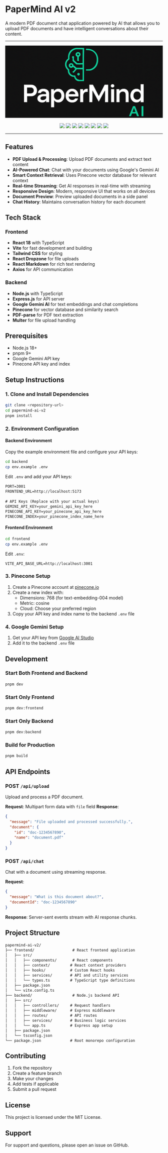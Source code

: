 
# PaperMind AI v2

A modern PDF document chat application powered by AI that allows you to upload PDF documents and have intelligent conversations about their content.

---
<p align="center">
  <img src="assets/PapermindAI.png" alt="PaperMind AI" />
</p>
<p align= 'center'>
  
<img src="https://img.shields.io/badge/Powered%20By-LangChain-blueviolet?style=for-the-badge&logo=LangChain&logoColor=white" />
<img src="https://img.shields.io/badge/Vector%20Store-FAISS-blue?style=for-the-badge" />
<img src="https://img.shields.io/badge/Frontend-React/TypeScript-orange?style=for-the-badge&logo=react&logoColor=61DAFB" />
<img src="https://img.shields.io/badge/Backend-FastAPI-teal?style=for-the-badge&logo=fastapi" />
<img src="https://img.shields.io/badge/License-MIT-informational?style=for-the-badge" />
<img src="https://img.shields.io/badge/Container-Docker-2496ED?style=for-the-badge&logo=docker&logoColor=white" />
<img src="https://img.shields.io/badge/Python-3.10+-blue?style=for-the-badge&logo=python" />
<img src="https://img.shields.io/badge/Runtime-Node.js-green?style=for-the-badge&logo=node.js&logoColor=339933" />

---
## Features

- **PDF Upload & Processing**: Upload PDF documents and extract text content
- **AI-Powered Chat**: Chat with your documents using Google's Gemini AI
- **Smart Context Retrieval**: Uses Pinecone vector database for relevant context
- **Real-time Streaming**: Get AI responses in real-time with streaming
- **Responsive Design**: Modern, responsive UI that works on all devices
- **Document Preview**: Preview uploaded documents in a side panel
- **Chat History**: Maintains conversation history for each document

## Tech Stack

### Frontend
- **React 18** with TypeScript
- **Vite** for fast development and building
- **Tailwind CSS** for styling
- **React Dropzone** for file uploads
- **React Markdown** for rich text rendering
- **Axios** for API communication

### Backend
- **Node.js** with TypeScript
- **Express.js** for API server
- **Google Gemini AI** for text embeddings and chat completions
- **Pinecone** for vector database and similarity search
- **PDF-parse** for PDF text extraction
- **Multer** for file upload handling

## Prerequisites

- Node.js 18+ 
- pnpm 9+
- Google Gemini API key
- Pinecone API key and index

## Setup Instructions

### 1. Clone and Install Dependencies

```bash
git clone <repository-url>
cd papermind-ai-v2
pnpm install
```

### 2. Environment Configuration

#### Backend Environment
Copy the example environment file and configure your API keys:

```bash
cd backend
cp env.example .env
```

Edit `.env` and add your API keys:
```env
PORT=3001
FRONTEND_URL=http://localhost:5173

# API Keys (Replace with your actual keys)
GEMINI_API_KEY=your_gemini_api_key_here
PINECONE_API_KEY=your_pinecone_api_key_here
PINECONE_INDEX=your_pinecone_index_name_here
```

#### Frontend Environment
```bash
cd frontend
cp env.example .env
```

Edit `.env`:
```env
VITE_API_BASE_URL=http://localhost:3001
```

### 3. Pinecone Setup

1. Create a Pinecone account at [pinecone.io](https://pinecone.io)
2. Create a new index with:
   - Dimensions: 768 (for text-embedding-004 model)
   - Metric: cosine
   - Cloud: Choose your preferred region
3. Copy your API key and index name to the backend `.env` file

### 4. Google Gemini Setup

1. Get your API key from [Google AI Studio](https://makersuite.google.com/app/apikey)
2. Add it to the backend `.env` file

## Development

### Start Both Frontend and Backend
```bash
pnpm dev
```

### Start Only Frontend
```bash
pnpm dev:frontend
```

### Start Only Backend
```bash
pnpm dev:backend
```

### Build for Production
```bash
pnpm build
```

## API Endpoints

### POST `/api/upload`
Upload and process a PDF document.

**Request**: Multipart form data with `file` field
**Response**: 
```json
{
  "message": "File uploaded and processed successfully.",
  "document": {
    "id": "doc-1234567890",
    "name": "document.pdf"
  }
}
```

### POST `/api/chat`
Chat with a document using streaming response.

**Request**:
```json
{
  "message": "What is this document about?",
  "documentId": "doc-1234567890"
}
```

**Response**: Server-sent events stream with AI response chunks.

## Project Structure

```
papermind-ai-v2/
├── frontend/                 # React frontend application
│   ├── src/
│   │   ├── components/       # React components
│   │   ├── context/         # React context providers
│   │   ├── hooks/           # Custom React hooks
│   │   ├── services/        # API and utility services
│   │   └── types.ts         # TypeScript type definitions
│   ├── package.json
│   └── vite.config.ts
├── backend/                  # Node.js backend API
│   ├── src/
│   │   ├── controllers/     # Request handlers
│   │   ├── middleware/      # Express middleware
│   │   ├── routes/          # API routes
│   │   ├── services/        # Business logic services
│   │   └── app.ts           # Express app setup
│   ├── package.json
│   └── tsconfig.json
└── package.json             # Root monorepo configuration
```

## Contributing

1. Fork the repository
2. Create a feature branch
3. Make your changes
4. Add tests if applicable
5. Submit a pull request

## License

This project is licensed under the MIT License.

## Support

For support and questions, please open an issue on GitHub.
